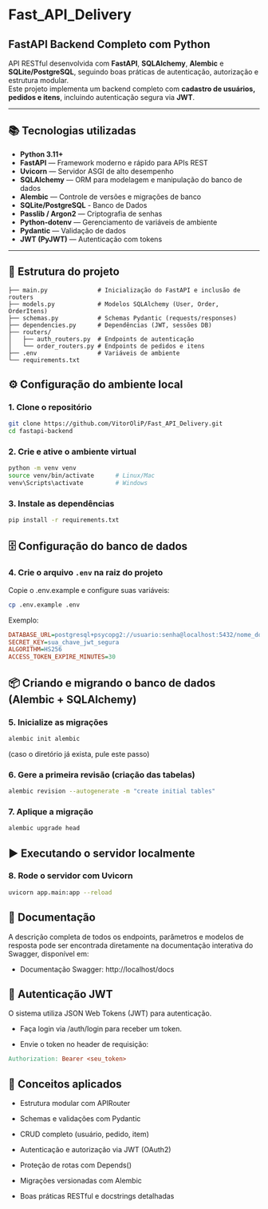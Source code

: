 # Fast_API_Delivery

## FastAPI Backend Completo com Python

API RESTful desenvolvida com **FastAPI**, **SQLAlchemy**, **Alembic** e **SQLite/PostgreSQL**, seguindo boas práticas de autenticação, autorização e estrutura modular.  
Este projeto implementa um backend completo com **cadastro de usuários, pedidos e itens**, incluindo autenticação segura via **JWT**.

---

## 📚 Tecnologias utilizadas

- **Python 3.11+**  
- **FastAPI** — Framework moderno e rápido para APIs REST  
- **Uvicorn** — Servidor ASGI de alto desempenho  
- **SQLAlchemy** — ORM para modelagem e manipulação do banco de dados  
- **Alembic** — Controle de versões e migrações de banco 
- **SQLite/PostgreSQL** - Banco de Dados
- **Passlib / Argon2** — Criptografia de senhas  
- **Python-dotenv** — Gerenciamento de variáveis de ambiente  
- **Pydantic** — Validação de dados  
- **JWT (PyJWT)** — Autenticação com tokens

---

## 🧩 Estrutura do projeto

```text
├── main.py              # Inicialização do FastAPI e inclusão de routers
├── models.py            # Modelos SQLAlchemy (User, Order, OrderItens)
├── schemas.py           # Schemas Pydantic (requests/responses)
├── dependencies.py      # Dependências (JWT, sessões DB)
├── routers/
│   ├── auth_routers.py  # Endpoints de autenticação
│   └── order_routers.py # Endpoints de pedidos e itens
├── .env                 # Variáveis de ambiente
└── requirements.txt
```

## ⚙️ Configuração do ambiente local

### 1. Clone o repositório

```bash
git clone https://github.com/VitorOliP/Fast_API_Delivery.git
cd fastapi-backend
```

### 2. Crie e ative o ambiente virtual

```bash
python -m venv venv
source venv/bin/activate      # Linux/Mac
venv\Scripts\activate         # Windows
```

### 3. Instale as dependências

```bash
pip install -r requirements.txt
```

## 🗄️ Configuração do banco de dados

### 4. Crie o arquivo ```.env``` na raiz do projeto

Copie o .env.example e configure suas variáveis:
```bash
cp .env.example .env
```
Exemplo:

```ini
DATABASE_URL=postgresql+psycopg2://usuario:senha@localhost:5432/nome_do_banco
SECRET_KEY=sua_chave_jwt_segura
ALGORITHM=HS256
ACCESS_TOKEN_EXPIRE_MINUTES=30
```

## 📦 Criando e migrando o banco de dados (Alembic + SQLAlchemy)

### 5. Inicialize as migrações

```bash
alembic init alembic
```
(caso o diretório já exista, pule este passo)

### 6. Gere a primeira revisão (criação das tabelas)

```bash
alembic revision --autogenerate -m "create initial tables"
```

### 7. Aplique a migração

```bash
alembic upgrade head
```

## ▶️ Executando o servidor localmente

### 8. Rode o servidor com Uvicorn

```bash
uvicorn app.main:app --reload
```

## 📘 Documentação

A descrição completa de todos os endpoints, parâmetros e modelos de resposta pode ser encontrada diretamente na documentação interativa do Swagger, disponível em:

- Documentação Swagger: http://localhost/docs


## 🔐 Autenticação JWT

O sistema utiliza JSON Web Tokens (JWT) para autenticação.

- Faça login via /auth/login para receber um token.

- Envie o token no header de requisição:

``` makefile
Authorization: Bearer <seu_token>
```

## 🧠 Conceitos aplicados

- Estrutura modular com APIRouter

- Schemas e validações com Pydantic

- CRUD completo (usuário, pedido, item)

- Autenticação e autorização via JWT (OAuth2)

- Proteção de rotas com Depends()

- Migrações versionadas com Alembic

- Boas práticas RESTful e docstrings detalhadas
